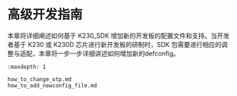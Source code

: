 # 高级开发指南

本章将详细阐述如何基于 K230_SDK 增加新的开发板的配置文件和支持。当开发者基于 K230 或 K230D 芯片进行新开发板的研制时，SDK 包需要进行相应的调整与适配，本章将一步一步详细讲述如何增加新的defconfig。

```{toctree}
:maxdepth: 1

how_to_change_otp.md
how_to_add_newconfig_file.md
```
